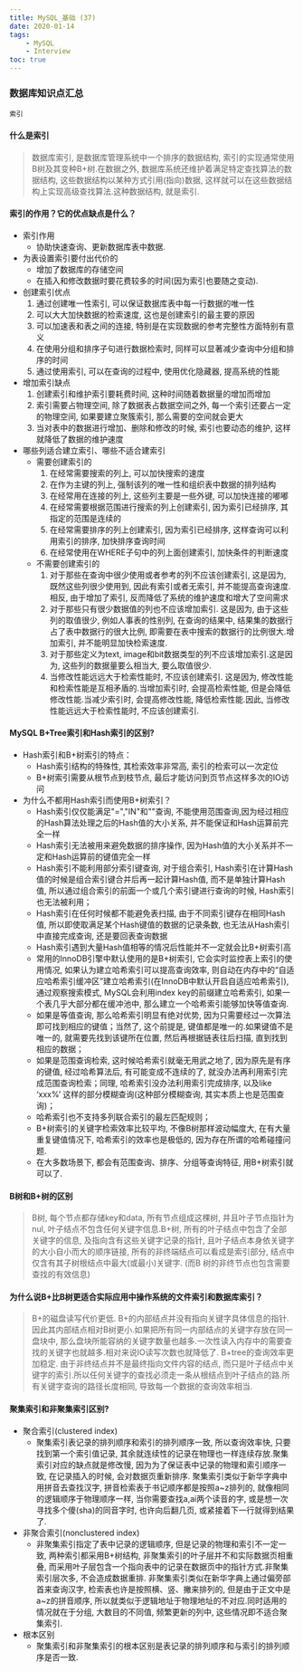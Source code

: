 ```yaml
---
title: MySQL_基础 (37)
date: 2020-01-14
tags: 
    - MySQL 
    - Interview
toc: true
---
```


### 数据库知识点汇总
    索引

<!-- more -->

#### 什么是索引
> 数据库索引, 是数据库管理系统中一个排序的数据结构, 索引的实现通常使用B树及其变种B+树.在数据之外, 数据库系统还维护着满足特定查找算法的数据结构, 这些数据结构以某种方式引用(指向)数据, 这样就可以在这些数据结构上实现高级查找算法.这种数据结构, 就是索引.

#### 索引的作用？它的优点缺点是什么？
- 索引作用
    * 协助快速查询、更新数据库表中数据.
- 为表设置索引要付出代价的
    * 增加了数据库的存储空间
    * 在插入和修改数据时要花费较多的时间(因为索引也要随之变动).
- 创建索引优点
    1. 通过创建唯一性索引, 可以保证数据库表中每一行数据的唯一性
    2. 可以大大加快数据的检索速度, 这也是创建索引的最主要的原因
    3. 可以加速表和表之间的连接, 特别是在实现数据的参考完整性方面特别有意义
    4. 在使用分组和排序子句进行数据检索时, 同样可以显著减少查询中分组和排序的时间
    5. 通过使用索引, 可以在查询的过程中, 使用优化隐藏器, 提高系统的性能
- 增加索引缺点
    1. 创建索引和维护索引要耗费时间, 这种时间随着数据量的增加而增加
    2. 索引需要占物理空间, 除了数据表占数据空间之外, 每一个索引还要占一定的物理空间, 如果要建立聚簇索引, 那么需要的空间就会更大
    3. 当对表中的数据进行增加、删除和修改的时候, 索引也要动态的维护, 这样就降低了数据的维护速度
- 哪些列适合建立索引、哪些不适合建索引
    * 需要创建索引的
        1. 在经常需要搜索的列上, 可以加快搜索的速度
        2. 在作为主键的列上, 强制该列的唯一性和组织表中数据的排列结构 
        3. 在经常用在连接的列上, 这些列主要是一些外键, 可以加快连接的嘟嘟
        4. 在经常需要根据范围进行搜索的列上创建索引, 因为索引已经排序, 其指定的范围是连续的
        5. 在经常需要排序的列上创建索引, 因为索引已经排序, 这样查询可以利用索引的排序, 加快排序查询时间
        6. 在经常使用在WHERE子句中的列上面创建索引, 加快条件的判断速度
    * 不需要创建索引的
        1. 对于那些在查询中很少使用或者参考的列不应该创建索引, 这是因为, 既然这些列很少使用到, 因此有索引或者无索引, 并不能提高查询速度.相反, 由于增加了索引, 反而降低了系统的维护速度和增大了空间需求
        2. 对于那些只有很少数据值的列也不应该增加索引. 这是因为, 由于这些列的取值很少, 例如人事表的性别列, 在查询的结果中, 结果集的数据行占了表中数据行的很大比例, 即需要在表中搜索的数据行的比例很大.增加索引, 并不能明显加快检索速度.
        3. 对于那些定义为text, image和bit数据类型的列不应该增加索引.这是因为, 这些列的数据量要么相当大, 要么取值很少.
        4. 当修改性能远远大于检索性能时, 不应该创建索引. 这是因为, 修改性能和检索性能是互相矛盾的.当增加索引时, 会提高检索性能, 但是会降低修改性能.当减少索引时, 会提高修改性能, 降低检索性能.因此, 当修改性能远远大于检索性能时, 不应该创建索引.


#### MySQL B+Tree索引和Hash索引的区别?
- Hash索引和B+树索引的特点：
    * Hash索引结构的特殊性, 其检索效率非常高, 索引的检索可以一次定位
    * B+树索引需要从根节点到枝节点, 最后才能访问到页节点这样多次的IO访问
- 为什么不都用Hash索引而使用B+树索引？
    * Hash索引仅仅能满足"=","IN"和""查询, 不能使用范围查询,因为经过相应的Hash算法处理之后的Hash值的大小关系, 并不能保证和Hash运算前完全一样
    * Hash索引无法被用来避免数据的排序操作, 因为Hash值的大小关系并不一定和Hash运算前的键值完全一样
    * Hash索引不能利用部分索引键查询, 对于组合索引, Hash索引在计算Hash值的时候是组合索引键合并后再一起计算Hash值, 而不是单独计算Hash值, 所以通过组合索引的前面一个或几个索引键进行查询的时候, Hash索引也无法被利用；
    * Hash索引在任何时候都不能避免表扫描, 由于不同索引键存在相同Hash值, 所以即使取满足某个Hash键值的数据的记录条数, 也无法从Hash索引中直接完成查询, 还是要回表查询数据
    * Hash索引遇到大量Hash值相等的情况后性能并不一定就会比B+树索引高
    * 常用的InnoDB引擎中默认使用的是B+树索引, 它会实时监控表上索引的使用情况, 如果认为建立哈希索引可以提高查询效率, 则自动在内存中的“自适应哈希索引缓冲区”建立哈希索引(在InnoDB中默认开启自适应哈希索引), 通过观察搜索模式, MySQL会利用index key的前缀建立哈希索引, 如果一个表几乎大部分都在缓冲池中, 那么建立一个哈希索引能够加快等值查询.
    * 如果是等值查询, 那么哈希索引明显有绝对优势, 因为只需要经过一次算法即可找到相应的键值；当然了, 这个前提是, 键值都是唯一的.如果键值不是唯一的, 就需要先找到该键所在位置, 然后再根据链表往后扫描, 直到找到相应的数据；
    * 如果是范围查询检索, 这时候哈希索引就毫无用武之地了, 因为原先是有序的键值, 经过哈希算法后, 有可能变成不连续的了, 就没办法再利用索引完成范围查询检索；同理, 哈希索引没办法利用索引完成排序, 以及like ‘xxx%’ 这样的部分模糊查询(这种部分模糊查询, 其实本质上也是范围查询)；
    * 哈希索引也不支持多列联合索引的最左匹配规则；
    * B+树索引的关键字检索效率比较平均, 不像B树那样波动幅度大, 在有大量重复键值情况下, 哈希索引的效率也是极低的, 因为存在所谓的哈希碰撞问题.
    * 在大多数场景下, 都会有范围查询、排序、分组等查询特征, 用B+树索引就可以了.
#### B树和B+树的区别
> B树, 每个节点都存储key和data, 所有节点组成这棵树, 并且叶子节点指针为nul, 叶子结点不包含任何关键字信息.B+树, 所有的叶子结点中包含了全部关键字的信息, 及指向含有这些关键字记录的指针, 且叶子结点本身依关键字的大小自小而大的顺序链接, 所有的非终端结点可以看成是索引部分, 结点中仅含有其子树根结点中最大(或最小)关键字. (而B 树的非终节点也包含需要查找的有效信息)

#### 为什么说B+比B树更适合实际应用中操作系统的文件索引和数据库索引？
> B+的磁盘读写代价更低. B+的内部结点并没有指向关键字具体信息的指针.因此其内部结点相对B树更小.如果把所有同一内部结点的关键字存放在同一盘块中, 那么盘块所能容纳的关键字数量也越多.一次性读入内存中的需要查找的关键字也就越多.相对来说IO读写次数也就降低了.
> B+tree的查询效率更加稳定. 由于非终结点并不是最终指向文件内容的结点, 而只是叶子结点中关键字的索引.所以任何关键字的查找必须走一条从根结点到叶子结点的路.所有关键字查询的路径长度相同, 导致每一个数据的查询效率相当.

#### 聚集索引和非聚集索引区别?
- 聚合索引(clustered index)
    * 聚集索引表记录的排列顺序和索引的排列顺序一致, 所以查询效率快, 只要找到第一个索引值记录, 其余就连续性的记录在物理也一样连续存放.聚集索引对应的缺点就是修改慢, 因为为了保证表中记录的物理和索引顺序一致, 在记录插入的时候, 会对数据页重新排序. 聚集索引类似于新华字典中用拼音去查找汉字, 拼音检索表于书记顺序都是按照a~z排列的, 就像相同的逻辑顺序于物理顺序一样, 当你需要查找a,ai两个读音的字, 或是想一次寻找多个傻(sha)的同音字时, 也许向后翻几页, 或紧接着下一行就得到结果了.
- 非聚合索引(nonclustered index)
    * 非聚集索引指定了表中记录的逻辑顺序, 但是记录的物理和索引不一定一致, 两种索引都采用B+树结构, 非聚集索引的叶子层并不和实际数据页相重叠, 而采用叶子层包含一个指向表中的记录在数据页中的指针方式.非聚集索引层次多, 不会造成数据重排. 非聚集索引类似在新华字典上通过偏旁部首来查询汉字, 检索表也许是按照横、竖、撇来排列的, 但是由于正文中是a~z的拼音顺序, 所以就类似于逻辑地址于物理地址的不对应.同时适用的情况就在于分组, 大数目的不同值, 频繁更新的列中, 这些情况即不适合聚集索引.
- 根本区别
    * 聚集索引和非聚集索引的根本区别是表记录的排列顺序和与索引的排列顺序是否一致.